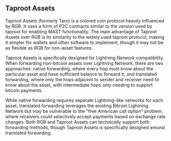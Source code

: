 ## Taproot Assets

Taproot Assets (formerly Taro) is a colored coin protocol heavily influenced by RGB. It uses a form of P2C contracts similar to the version used by taproot for enabling MAST functionality. The main advantage of Taproot Assets over RGB is its similarity to the widely used taproot protocol, making it simpler for wallets and other software to implement, though it may not be as flexible as RGB for non-asset features.

Taproot Assets is specifically designed for Lightning Network compatibility. When forwarding non-bitcoin assets over Lightning Network, there are two approaches: native forwarding, where every hop must know about the particular asset and have sufficient balance to forward it; and translated forwarding, where only the hops adjacent to sender and receiver need to know about the asset, with intermediate hops only needing to support bitcoin payments.

While native forwarding requires separate Lightning-like networks for each asset, translated forwarding leverages the existing Bitcoin Lightning Network but may be vulnerable to the "free American call option" problem, where receivers could selectively accept payments based on exchange rate changes. Both RGB and Taproot Assets can technically support both forwarding methods, though Taproot Assets is specifically designed around translated forwarding.